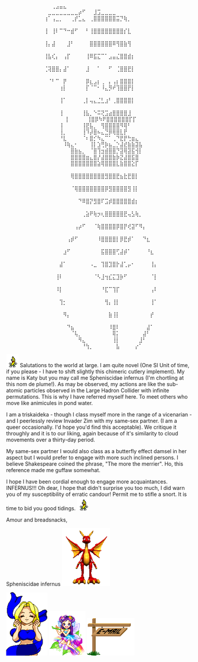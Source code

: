 

⠀⠀⠀⠀⠀⠀⠀⠀⠀⠀⠀⠀⢀⣠⣤⣄⠀⠀⠀⠀⠀⠀⠀⠀⠀⠀⠀⠀⠀⠀⠀⠀⠀⠀⠀⠀⠀⠀⠀⠀⠀⠀
⠀⠀⠀⠀⠀⠀⠀⠀⠀⠀⠀⣀⣀⣀⣀⣀⣀⣀⣀⡴⠋⠀⠀⣸⣩⣀⣀⣀⣀⠀⠀⠀⠀⠀⠀⠀⠀⠀⠀⠀⠀⠀⠀⠀⠀⠀⠀⠀⠀
⠀⠀⠀⠀⠀⠀⠀⠀⠀⠀⢰⠁⢠⣀⡀⠀⠀⢀⡞⣁⣄⠀⢀⣿⣿⣿⣿⣿⣿⣭⡙⢷⡀⠀⠀⠀⠀⠀⠀⠀⠀⠀⠀⠀⠀⠀⠀⠀⠀⠀
⠀⠀⠀⠀⠀⠀⠀⠀⠀⠀⢸⠀⢸⠇⠉⠙⠒⣾⠋⠀⠀⠃⢸⣿⣿⣿⣿⣿⣿⣿⣿⡎⣇⠀⠀⠀⠀⠀⠀⠀⠀⠀⠀⠀⠀⠀⠀⠀⠀⠀
⠀⠀⠀⠀⠀⠀⠀⠀⠀⠀⢸⡄⣼⠀⠀⠀⣸⠃⠀⠀⠀⠀⣿⣿⣿⣿⣿⣿⠿⢻⣿⣷⢻⠀⠀⠀⠀⠀⠀⠀⠀⠀⠀⠀⠀⠀⠀⠀⠀⠀
⠀⠀⠀⠀⠀⠀⠀⠀⠀⠀⢸⣧⢎⡄⠀⢠⡏⠀⠀⠀⠀⢸⠿⣯⣍⠉⠁⣠⣤⣌⣿⣿⣾⡆⠀⠀⠀⠀⠀⠀⠀⠀⠀⠀⠀⠀⠀⠀⠀⠀
⠀⠀⠀⠀⠀⠀⠀⠀⠀⠀⢈⢽⣿⣿⡄⣼⠁⠀⠀⠀⠀⣸⠀⠀⠁⠀⠀⠋⠀⢈⣿⣿⣟⡇⠀⠀⠀⠀⠀⠀⠀⠀⠀⠀⠀⠀⠀⠀⠀⠀
⠀⠀⠀⠀⠀⠀⠀⠀⠀⠀⠀⠈⠃⠉⠀⡟⠀⠀⠀⠀⠀⡿⣆⣠⡆⢀⠀⡄⢠⡆⣿⣿⣿⡇⠀⠀⠀⠀⠀⠀⠀⠀⠀⠀⠀⠀⠀⠀⠀
⠀⠀⠀⠀⠀⠀⠀⠀⠀⠀⠀⠀⠀⠀⢰⡇⠀⠀⠀⠀⠀⡏⠈⠉⠂⠸⣄⡻⠞⢹⣿⣿⡟⡇⠀⠀⠀⠀⠀⠀⠀⠀⠀⠀⠀⠀⠀⠀⠀⠀
⠀⠀⠀⠀⠀⠀⠀⠀⠀⠀⠀⠀⠀⠀⢸⠁⠀⠀⠀⠀⢀⡇⢤⣄⣈⣃⣰⠃⢀⣿⣿⣿⣿⡇⠀⠀⠀⠀⠀⠀⠀⠀⠀⠀⠀⠀⠀⠀⠀⠀
⠀⠀⠀⠀⠀⠀⠀⠀⠀⠀⠀⠀⠀⠀⢸⠀⠀⠀⠀⠀⢸⣧⡀⠑⠭⢝⣩⣴⣿⣿⣿⣿⣸⠀⠀⠀⠀⠀⠀⠀⠀⠀⠀⠀⠀⠀⠀⠀⠀⠀
⠀⠀⠀⠀⠀⠀⠀⠀⠀⠀⠀⠀⠀⠀⢸⠀⠀⠀⠀⠀⢸⣿⡿⠳⠟⣿⣿⣿⣿⣿⣿⡏⡏⠀⠀⠀⠀⠀⠀ ⠀  ⠀⠀⠀
⠀⠀⠀⠀⠀⠀⠀⠀⠀⠀⠀⠀⠀⠀⢸⠀⠀⠀⠀⠀⢸⣟⣧⡀⠀⢻⣿⣿⣿⣿⠻⢿⠃⠀⠀⠀⠀⠀⠀⠀⠀⠀⠀⠀⠀⠀⠀
⠀⠀⠀⠀⠀⠀⠀⠀⠀⠀⠀⠀⠀⠀⢸⡀⠀⠀⠀⠀⢸⠹⡼⣿⠦⣄⣙⡿⢿⣿⣇⡟⠀⠀⠀⠀⠀⠀⠀⠀⠀⠀⠀⠀⠀⠀⠀
⠀⠀⠀⠀⠀⠀⠀⠀⠀⠀⠀⠀⠀⠀⠘⣇⠀⠀⠀⠀⠈⠆⣿⡊⠳⣄⠉⠁⢀⠙⣟⡟⢓⣶⣄⠀⠀⠀⠀⠀⠀⠀⠀⠀⠀⠀
⠀⠀⠀⠀⠀⠀⠀⠀⠀⠀⠀⠀⠀⠀⠀⠸⢷⣄⠂⠀⠀⠀⢸⡇⣱⢛⡷⣦⣀⡑⣼⣞⣷⣷⣽⣧⠀⠀⠀⠀⠀⠀⠀⠀⠀⠀⠀⠀
⠀⠀⠀⠀⠀⠀⠀⠀⠀⠀⠀⠀⠀⠀⠀⠀⠀⣿⣷⣦⡀⠀⠈⣿⢹⣲⣾⣿⣿⡙⣽⢿⣽⣯⢺⡇⠀⠀⠀⠀⠀⠀⠀⠀⠀⠀⠀⠀
⠀⠀⠀⠀⠀⠀⠀⠀⠀⠀⠀⠀⠀⠀⠀⠀⠀⣿⣿⣿⣿⣶⣄⣿⡜⣼⣿⣿⣷⡷⣝⣼⣿⣯⣿⠀⠀⠀⠀⠀⠀⠀⠀⠀⠀⠀
⠀⠀⠀⠀⠀⠀⠀⠀⠀⠀⠀⠀⠀⠀⠀⠀⠀⣿⣿⣿⣿⣿⣿⣿⣵⢿⣿⣿⣿⣇⣷⣿⣿⣕⡏⠀⠀⠀⠀⠀⠀⠀⠀⠀⠀⠀⠀⠀⠀⠀
⠀⠀⠀⠀⠀⠀⠀⠀⠀⠀⠀⠀⠀⠀⠀⠀⠀⢿⣿⣿⣿⣿⣿⣿⣿⣿⣻⣿⣿⣟⣦⣗⣟⣿⡇⠀⠀⠀⠀⠀⠀⠀⠀⠀⠀⠀⠀⠀⠀⠀
⠀⠀⠀⠀⠀⠀⠀⠀⠀⠀⠀⠀⠀⠀⠀⠀⠀⠈⢿⣿⣿⣿⣿⣿⣿⣿⡿⣻⣿⣿⣿⣿⣻⢸⡇⠀⠀⠀⠀⠀⠀⠀⠀⠀⠀⠀⠀⠀⠀⠀
⠀⠀⠀⠀⠀⠀⠀⠀⠀⠀⠀⠀⠀⠀⠀⠀⠀⠀⠀⠙⠿⣿⡝⣻⣿⠏⣩⡾⣿⣿⣿⣿⣿⣾⡆⠀⠀⠀⠀⠀⠀⠀⠀⠀⠀⠀⠀⠀⠀⠀
⠀⠀⠀⠀⠀⠀⠀⠀⠀⠀⠀⠀⠀⠀⠀⠀⠀⠀⠀⠀⢀⣵⠟⢷⡲⢆⣿⣿⣿⣿⣿⣟⢤⣣⢷⡀⠀⠀⠀⠀⠀⠀⠀⠀⠀⠀⠀⠀⠀⠀
⠀⠀⠀⠀⠀⠀⠀⠀⠀⠀⠀⠀⠀⠀⠀⠀⠀⠀⢠⡴⠋⠀⠀⠈⢷⣿⣿⣿⣿⡿⣿⡟⢞⣽⠋⠻⡄⠀⠀⠀⠀⠀⠀⠀⠀⠀⠀⠀⠀⠀
⠀⠀⠀⠀⠀⠀⠀⠀⠀⠀⠀⠀⠀⠀⠀⠀⢠⡾⠋⠀⠀⠀⠀⠀⠸⣿⣿⣿⣿⡇⡿⣟⡾⠁⠀⠀⠙⣆⠀⠀⠀⠀⠀⠀⠀⠀⠀⠀⠀⠀
⠀⠀⠀⠀⠀⠀⠀⠀⠀⠀⠀⠀⠀⠀⠀⣰⠋⠀⠀⠀⠀⠀⠀⠀⠀⣯⣿⣿⣿⢋⣼⡾⠁⠀⠀⠀⠀⠘⣆⠀⠀⠀⠀⠀⠀⠀⠀⠀⠀⠀
⠀⠀⠀⠀⠀⠀⠀⠀⠀⠀⠀⠀⠀⠀⣼⠁⠀⠀⠀⠀⠀⠀⠠⣀⠀⢹⣿⣹⣿⡗⣼⢁⡤⠂⠀⠀⠀⠀⢸⡄⠀⠀⠀⠀⠀⠀⠀⠀⠀⠀
⠀⠀⠀⠀⠀⠀⠀⠀⠀⠀⠀⠀⠀⢸⠇⠀⠀⠀⠀⠀⠀⠀⠀⠈⠣⣸⢲⣎⣍⣹⡷⠋⠀⠀⠀⠀⠀⠀⠈⡇⠀⠀⠀⠀⠀⠀⠀⠀⠀⠀
⠀⠀⠀⠀⠀⠀⠀⠀⠀⠀⠀⠀⠀⠸⡇⠀⠀⠀⠀⠀⠀⠀⠀⠀⠀⠘⣏⠉⢹⡏⠀⠀⠀⠀⠀⠀⠀⠀⢠⠇⠀⠀⠀⠀⠀⠀⠀⠀⠀⠀
⠀⠀⠀⠀⠀⠀⠀⠀⠀⠀⠀⠀⠀⠀⢹⡂⠀⠀⠀⠀⠀⠀⠀⠀⠀⠀⢻⡄⢸⡇⠀⠀⠀⠀⠀⠀⠀⠀⢸⠁⠀⠀⠀⠀⠀⠀⠀⠀⠀⠀
⠀⠀⠀⠀⠀⠀⠀⠀⠀⠀⠀⠀⠀⠀⠀⠻⡄⠀⠀⠀⠀⠀⠀⠀⠀⠀⠀⣷⢸⡇⠀⠀⠀⠀⠀⠀⠀⠀⡞⠀⠀⠀⠀⠀⠀⠀⠀⠀⠀⠀
⠀⠀⠀⠀⠀⠀⠀⠀⠀⠀⠀⠀⠀⠀⠀⠀⠙⣦⠀⠀⠀⠀⠀⠀⠀⠀⠀⠸⣿⠇⠀⠀⠀⠀⠀⠀⠀⣼⠁⠀⠀⠀⠀⠀⠀⠀⠀⠀⠀
⠀⠀⠀⠀⠀⠀⠀⠀⠀⠀⠀⠀⠀⠀⠀⠀⠀⠈⢧⡀⠀⠀⠀⠀⠀⠀⠀⠀⢿⡅⠀⠀⠀⠀⠀⠀⣼⠃⠀⠀⠀⠀
⠀⠀⠀⠀⠀⠀⠀⠀⠀⠀⠀⠀⠀⠀⠀⠀⠀⠀⠀⠻⣄⠀⠀⠀⠀⠀⠀⠀⢸⡇⠀⠀⠀⠀⠀⣸⠃⠀⠀⠀⠀⠀⠀ 
⠀⠀⠀⠀⠀⠀⠀⠀⠀⠀⠀⠀⠀⠀⠀⠀⠀⠀⠀⠀⠘⢳⡀⠀⠀⠀⠀⠀⠀⣧⠀⠀⠀⠀⡔⠁⠀⠀⠀⠀⠀⠀⠀⠀⠀⠀⠀





![Peanut Butter Jelly Time](images/peanutbutterjellytime.gif) Salutations to the world at large. I am quite novel (One SI Unit of time, if you please - I have to shift slightly this chimeric cutlery implement). My name is Katy but you may call me Spheniscidae infernus (I'm chortling at this nom de plume!). As may be observed, my actions are like the sub-atomic particles observed in the Large Hadron Collider with infinite permutations. This is why I have referred myself here. To meet others who move like animicules in pond water.

I am a triskaideka - though I class myself more in the range of a vicenarian - and I peerlessly review Invader Zim with my same-sex partner. (I am a queer occasionally. I'd hope you'd find this acceptable). We critique it throughly and it is to our liking, again because of it's similarity to cloud movements over a thirty-day period.

My same-sex partner I would also class as a butterfly effect damsel in her aspect but I would prefer to engage with more such inclined persons. I believe Shakespeare coined the phrase, "The more the merrier". Ho, this reference made me guffaw somewhat.

I hope I have been cordial enough to engage more acquaintances. INFERNUS!!! Oh dear, I hope that didn't surprise you too much, I did warn you of my susceptibility of erratic candour! Permit me to stifle a snort. It is time to bid you good tidings. 
![Peanut Butter Jelly Time](images/peanutbutterjellytime.gif)

Amour and breadsnacks,

Spheniscidae infernus
![Peanut Butter Jelly Time](images/blinkingdragon.gif)

![Peanut Butter Jelly Time](images/fairy_bounce02.gif) ![Peanut Butter Jelly Time](images/gif-girlfairyflauta.gif) ![Peanut Butter Jelly Time](images/SWINGING_EMAIL.GIF)
